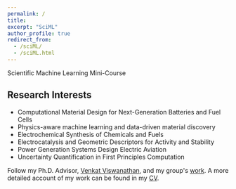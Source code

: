```yaml
---
permalink: /
title: 
excerpt: "SciML"
author_profile: true
redirect_from:
  - /sciML/
  - /sciML.html
---
```



Scientific Machine Learning Mini-Course 

<!--
I am a Ph.D. candidate in Mechanical Engineering at Carnegie Mellon University (CMU) advised by [Venkat Viswanathan](http://www.andrew.cmu.edu/user/venkatv/index.html). My research interests include computational material design and electrocatalysis in the context of next-generation energy storage and conversion devices. Prior to CMU, I graduated from IIT-Madras in 2015 with a B.Tech. degree in Mechanical Engineering and an M. Tech. degree in Automotive Engineering. A more detailed account can be found in my CV [here](/files/CV_DIlipKrishnamurthy_CMU.pdf). 
I'm a computational materials scientist (with significant previous experimental experience), currently a Manufacturing Futures Initiative Postdoctoral Fellow working in the group of [Venkat Viswanathan](http://www.andrew.cmu.edu/user/venkatv/index.html) on optimization of battery materials. 
Previously, I did my PhD in the [Photovoltaics Research Lab](http://pv.mit.edu) at MIT, where I performed first-principles simulations to understand defect physics in solar cell materials as well as high-throughput device-level simulations to use Bayesian inference along with experimental data to more quickly and accurately measure fundamental materials properties. I developed an open-source code for that project, [bayesim](https://pv-lab.github.io/bayesim/_build/html/index.html), and am always keen to find new users!
My overarching goal in my work is to have an impact on the existential problem of climate change through improving renewable energy technology. I've also been involved in renewables-related outreach through [Project Bright](http://campuspress.yale.edu/projectbright/) at Yale as well as various organizations at MIT including my former research group, the [MIT Energy Club](https://www.mitenergyclub.org) (where I led the Solar/Grid community for two years), the Office of Sustainability, Fossil Free MIT, and the [Science Policy Initiative](mit science policy initative).
Since my time as an undergrad in physics at Yale, I've also been devoted to the cause of increasing representation of women (and other URG's) in STEM fields. In 2012, I helped to organize the Northeast [Conference for Undergraduate Women in Physics](https://www.aps.org/programs/women/workshops/cuwip.cfm), and I returned to the conference as a graduate student speaker 2015. At MIT, I served as co-president of Women of Materials Science (WoMS).
Please check out ways to reach me as well as my various other homes on the web in the menu (either to the left or above, depending on your screen resolution) and click the links at the top of the page to check out some of my other experience and work! You can download my CV [here](/files/CV_DilipKrishnamurthy_CMU.pdf).


Office: 3404 Wean Hall

Mailing Address: Dilip Krishnamurthy<br/>
                 Department of Mechanical Engineering<br/>
                 Carnegie Mellon University<br/>
                 5000 Forbes Ave.<br/>
                 Pittsburgh, PA 15213<br/>
                 United States
-->

Research Interests
------------------
* Computational Material Design for Next-Generation Batteries and Fuel Cells
* Physics-aware machine learning and data-driven material discovery
* Electrochemical Synthesis of Chemicals and Fuels
* Electrocatalysis and Geometric Descriptors for Activity and Stability
* Power Generation Systems Design Electric Aviation
* Uncertainty Quantification in First Principles Computation

Follow my Ph.D. Advisor, [Venkat Viswanathan](http://www.andrew.cmu.edu/user/venkatv/index.html), and my group's [work](https://scholar.google.com/citations?user=4g7P1w4AAAAJ&hl=en). A more detailed account of my work can be found in my [CV](/files/CV_DilipKrishnamurthy_Apr.pdf).
<!--
About this site
---------------
This website is powered by the [academicpages template](https://github.com/academicpages/academicpages.github.io) and hosted on GitHub Pages. [GitHub Pages](https://pages.github.com) is a free service in which websites are built and hosted from code and data stored in a GitHub repository, automatically updating when a new commit is made to the respository. This template was forked from the [Minimal Mistakes Jekyll Theme](https://mmistakes.github.io/minimal-mistakes/) created by Michael Rose, and then extended to support the kinds of content that academics have. You can fork [this repository](https://github.com/academicpages/academicpages.github.io) right now, modify the configuration and markdown files, add your own PDFs and other content, and have your own site for free, with no ads!
-->
